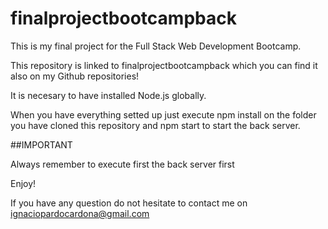 # finalprojectbootcampback

This is my final project for the Full Stack Web Development Bootcamp. 

This repository is linked to finalprojectbootcampback which you can find it also on my Github repositories!

It is necesary to have installed Node.js globally. 

When you have everything setted up just execute npm install on the folder you have cloned this repository and npm start to start the back server.

##IMPORTANT

Always remember to execute first the back server first

Enjoy!

If you have any question do not hesitate to contact me on ignaciopardocardona@gmail.com
